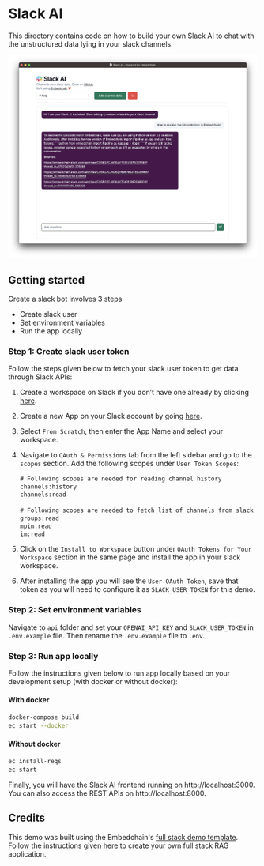 # Slack AI

This directory contains code on how to build your own Slack AI to chat with the unstructured data lying in your slack channels.

<img src="ui/public/slack-ai.png" alt="slack ai demo" width="800"/>


## Getting started

Create a slack bot involves  3 steps

* Create slack user
* Set environment variables
* Run the app locally

### Step 1: Create slack user token

Follow the steps given below to fetch your slack user token to get data through Slack APIs:

1. Create a workspace on Slack if you don’t have one already by clicking [here](https://slack.com/intl/en-in/).
2. Create a new App on your Slack account by going [here](https://api.slack.com/apps).
3. Select `From Scratch`, then enter the App Name and select your workspace.
4. Navigate to `OAuth & Permissions` tab from the left sidebar and go to the `scopes` section. Add the following scopes under `User Token Scopes`:

    ```
    # Following scopes are needed for reading channel history
    channels:history
    channels:read

    # Following scopes are needed to fetch list of channels from slack
    groups:read
    mpim:read
    im:read
    ```

5. Click on the `Install to Workspace` button under `OAuth Tokens for Your Workspace` section in the same page and install the app in your slack workspace.
6. After installing the app you will see the `User OAuth Token`, save that token as you will need to configure it as `SLACK_USER_TOKEN` for this demo.

### Step 2: Set environment variables

Navigate to `api` folder and set your `OPENAI_API_KEY` and `SLACK_USER_TOKEN` in `.env.example` file. Then rename the `.env.example` file to `.env`.


### Step 3: Run app locally

Follow the instructions given below to run app locally based on your development setup (with docker or without docker):

#### With docker

```bash
docker-compose build
ec start --docker
```

#### Without docker

```bash
ec install-reqs
ec start
```

Finally, you will have the Slack AI frontend running on http://localhost:3000. You can also access the REST APIs on http://localhost:8000.

## Credits

This demo was built using the Embedchain's [full stack demo template](https://docs.embedchain.ai/get-started/full-stack). Follow the instructions [given here](https://docs.embedchain.ai/get-started/full-stack) to create your own full stack RAG application.
